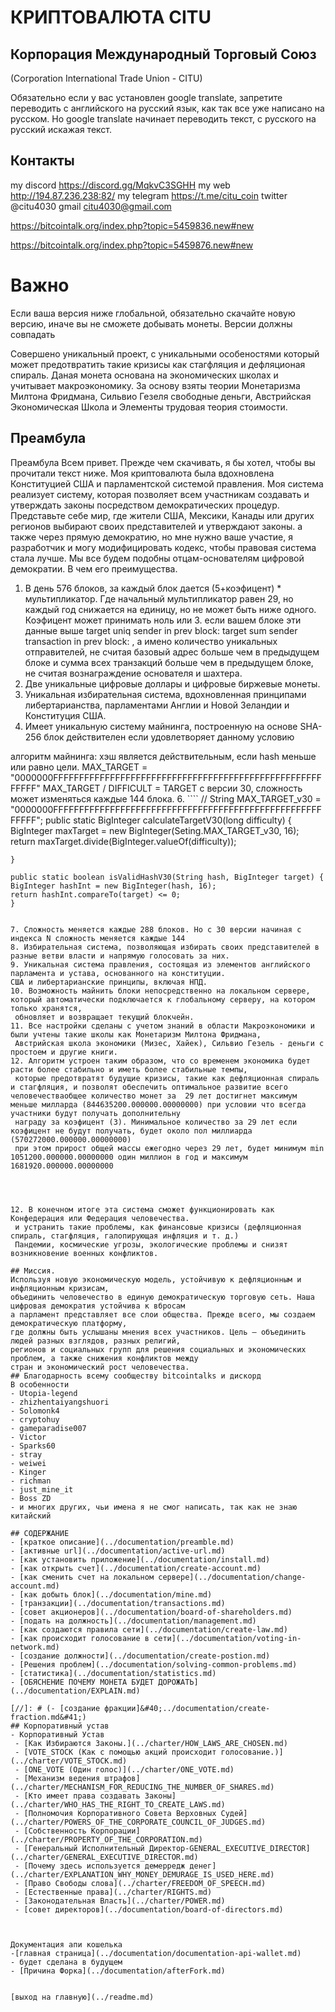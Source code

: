 # КРИПТОВАЛЮТА CITU
## Корпорация Международный Торговый Союз
(Corporation International Trade Union - CITU)

Обязательно если у вас установлен google translate, запретите переводить с английского на русский язык,
как так все уже написано на русском. Но google translate начинает переводить текст, с русского на русский искажая текст.

## Контакты
my discord https://discord.gg/MqkvC3SGHH
my web http://194.87.236.238:82/
my telegram https://t.me/citu_coin
twitter @citu4030
gmail 
citu4030@gmail.com

https://bitcointalk.org/index.php?topic=5459836.new#new

https://bitcointalk.org/index.php?topic=5459876.new#new
# Важно
Если ваша версия ниже глобальной, обязательно скачайте новую версию,
иначе вы не сможете добывать монеты. Версии должны совпадать

Совершено уникальный проект, с уникальными особеностями который может предотвратить такие кризисы как стагфляция и дефляционая спираль.
Даная монета основана на экономических школах и учитывает макроэкономику. За основу взяты теории Монетаризма Милтона Фридмана,
Сильвио Гезеля свободные деньги, Австрийская Экономическая Школа и Элементы трудовая теория стоимости.


## Преамбула
Преамбула
Всем привет.
Прежде чем скачивать, я бы хотел, чтобы вы прочитали текст ниже.
Моя криптовалюта была вдохновлена Конституцией США и парламентской системой правления.
Моя система реализует систему, которая позволяет всем участникам создавать и утверждать законы посредством демократических процедур.
Представьте себе мир, где жители США, Мексики, Канады или других регионов выбирают своих представителей и утверждают законы.
а также через прямую демократию, но мне нужно ваше участие, я разработчик и могу модифицировать
кодекс, чтобы правовая система стала лучше. Мы все будем подобны отцам-основателям цифровой демократии.
В чем его преимущества.
1. В день 576 блоков, за каждый блок дается (5+коэфицент) * мультипликатор. Где начальный мультипликатор равен 29, но каждый год снижается на единицу, но не может быть ниже одного. Коэфицент может принимать ноль или 3. если вашем блоке эти данные выше target uniq sender in prev block:
   target sum sender transaction in prev block: , а имено количество уникальных отправителей, не считая базовый адрес больше чем в предыдущем блоке и сумма всех транзакций больше чем в предыдущем блоке, не считая вознаграждение основателя и шахтера.
2. Две уникальные цифровые доллары и цифровые биржевые монеты.
3. Уникальная избирательная система, вдохновленная принципами либертарианства, парламентами Англии и Новой Зеландии и Конституция США.
4. Имеет уникальную систему майнинга, построенную на основе SHA-256 блок действителен если удовлетворяет данному условию


алгоритм майнинга:
хэш является действительным, если hash меньше или равно цели. MAX_TARGET = "0000000FFFFFFFFFFFFFFFFFFFFFFFFFFFFFFFFFFFFFFFFFFFFFFFFFFFFFFFFF"
MAX_TARGET / DIFFICULT = TARGET с версии 30, сложность может изменяться каждые 144 блока.
6. ````
   // String MAX_TARGET_v30 = "0000000FFFFFFFFFFFFFFFFFFFFFFFFFFFFFFFFFFFFFFFFFFFFFFFFFFFFFFFFF";
     public static BigInteger calculateTargetV30(long difficulty) {
        BigInteger maxTarget = new BigInteger(Seting.MAX_TARGET_v30, 16);
      return maxTarget.divide(BigInteger.valueOf(difficulty));

    }

    public static boolean isValidHashV30(String hash, BigInteger target) {
    BigInteger hashInt = new BigInteger(hash, 16);
    return hashInt.compareTo(target) <= 0;
    }
   ````

7. Сложность меняется каждые 288 блоков. Но с 30 версии начиная с индекса N сложность меняется каждые 144
8. Избирательная система, позволяющая избирать своих представителей в разные ветви власти и напрямую голосовать за них.
9. Уникальная система правления, состоящая из элементов английского парламента и устава, основанного на конституции.
   США и либертарианские принципы, включая НПД.
10. Возможность майнить блоки непосредственно на локальном сервере, который автоматически подключается к глобальному серверу, на котором только хранятся,
    обновляет и возвращает текущий блокчейн.
11. Все настройки сделаны с учетом знаний в области Макроэкономики и были учтены такие школы как Монетаризм Милтона Фридмана,
    Австрийская школа экономики (Мизес, Хайек), Сильвио Гезель - деньги с простоем и другие книги.
12. Алгоритм устроен таким образом, что со временем экономика будет расти более стабильно и иметь более стабильные темпы,
    которые предотвратят будущие кризисы, такие как дефляционная спираль и стагфляция, и позволят обеспечить оптимальное развитие всего человечестваобщее количество монет за  29 лет достигнет максимум меньше милларда (844635200.000000.00000000) при условии что всегда участники будут получать дополнительну
    награду за коэфицент (3). Минимальное количество за 29 лет если коэфицент не будут получать, будет около пол миллиарда (570272000.000000.00000000)
    при этом прирост общей массы ежегодно через 29 лет, будет минимум min 1051200.000000.00000000 один миллион в год и максимум 1681920.000000.00000000




12. В конечном итоге эта система сможет функционировать как Конфедерация или Федерация человечества.
    и устранить такие проблемы, как финансовые кризисы (дефляционная спираль, стагфляция, галопирующая инфляция и т. д.)
    Пандемии, космические угрозы, экологические проблемы и снизят возникновение военных конфликтов.

## Миссия.
Используя новую экономическую модель, устойчивую к дефляционным и инфляционным кризисам,
объединить человечество в единую демократическую торговую сеть. Наша цифровая демократия устойчива к вбросам
а парламент представляет все слои общества. Прежде всего, мы создаем демократическую платформу,
где должны быть услышаны мнения всех участников. Цель – объединить людей разных взглядов, разных религий,
регионов и социальных групп для решения социальных и экономических проблем, а также снижения конфликтов между
стран и экономический рост человечества.
## Благодарность всему сообществу bitcointalks и дискорд
В особенности
- Utopia-legend
- zhizhentaiyangshuori
- Solomonk4
- cryptohuy
- gameparadise007
- Victor
- Sparks60
- stray
- weiwei
- Kinger
- richman
- just_mine_it
- Boss ZD
- и многих других, чьи имена я не смог написать, так как не знаю китайский

## СОДЕРЖАНИЕ
- [краткое описание](../documentation/preamble.md)
- [активные url](../documentation/active-url.md)
- [как установить приложение](../documentation/install.md)
- [как открыть счет](../documentation/create-account.md)
- [как сменить счет на локальном сервере](../documentation/change-account.md)
- [как добыть блок](../documentation/mine.md)
- [транзакции](../documentation/transactions.md)
- [совет акционеров](../documentation/board-of-shareholders.md)
- [подать на должность](../documentation/management.md)
- [как создаются правила сети](../documentation/create-law.md)
- [как происходит голосование в сети](../documentation/voting-in-network.md)
- [создание должности](../documentation/create-postion.md)
- [Решения проблем](../documentation/solving-common-problems.md)
- [статистика](../documentation/statistics.md)
- [ОБЯСНЕНИЕ ПОЧЕМУ МОНЕТА БУДЕТ ДОРОЖАТЬ](../documentation/EXPLAIN.md)

[//]: # (- [создание фракции]&#40;../documentation/create-fraction.md&#41;)
## Корпоративный устав
- Корпоративный Устав
    - [Как Избираются Законы.](../charter/HOW_LAWS_ARE_CHOSEN.md)
    - [VOTE_STOCK (Как с помощью акций происходит голосование.)](../charter/VOTE_STOCK.md)
    - [ONE_VOTE (Один голос)](../charter/ONE_VOTE.md)
    - [Механизм ведения штрафов](../charter/MECHANISM_FOR_REDUCING_THE_NUMBER_OF_SHARES.md)
    - [Кто имеет права создавать Законы](../charter/WHO_HAS_THE_RIGHT_TO_CREATE_LAWS.md)
    - [Полномочия Корпоративного Совета Верховных Судей](../charter/POWERS_OF_THE_CORPORATE_COUNCIL_OF_JUDGES.md)
    - [Собственность Корпорации](../charter/PROPERTY_OF_THE_CORPORATION.md)
    - [Генеральный Исполнительный Директор-GENERAL_EXECUTIVE_DIRECTOR](../charter/GENERAL_EXECUTIVE_DIRECTOR.md)
    - [Почему здесь используется демерредж денег](../charter/EXPLANATION_WHY_MONEY_DEMURAGE_IS_USED_HERE.md)
    - [Право Свободы слова](../charter/FREEDOM_OF_SPEECH.md)
    - [Естественные права](../charter/RIGHTS.md)
    - [Законодательная Власть](../charter/POWER.md)
    - [совет директоров](../documentation/board-of-directors.md)
    


Документация апи кошелька
 -[главная страница](../documentation/documentation-api-wallet.md)
 - будет сделана в будущем
 - [Причина Форка](../documentation/afterFork.md)
    

[выход на главную](../readme.md)